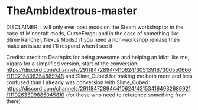 # TheAmbidextrous-master
DISCLAIMER: I will only ever post mods on the Steam workshop(or in the case of Minecraft mods, CurseForge;
and in the case of something like Slime Rancher, Nexus Mods.)
if you need a non-workshop release then make an issue and I'll respond when I see it

Credits:
credit to Deathpits for being awesome and helping an idiot like me,
Vigaro for a simplified version,
start of the conversion: https://discord.com/channels/291184728944410624/305139167300550666/1110215808354889748
and Slime_Cubed for making me both more and less confused than I already was
conversion with Slime_Cubed: https://discord.com/channels/291184728944410624/431534164932689921/1110263399885045810
(for those who need to reference something from there)